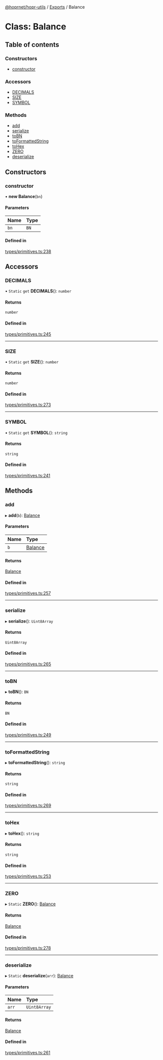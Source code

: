 [@hoprnet/hopr-utils](../README.md) / [Exports](../modules.md) / Balance

# Class: Balance

## Table of contents

### Constructors

- [constructor](balance.md#constructor)

### Accessors

- [DECIMALS](balance.md#decimals)
- [SIZE](balance.md#size)
- [SYMBOL](balance.md#symbol)

### Methods

- [add](balance.md#add)
- [serialize](balance.md#serialize)
- [toBN](balance.md#tobn)
- [toFormattedString](balance.md#toformattedstring)
- [toHex](balance.md#tohex)
- [ZERO](balance.md#zero)
- [deserialize](balance.md#deserialize)

## Constructors

### constructor

• **new Balance**(`bn`)

#### Parameters

| Name | Type |
| :------ | :------ |
| `bn` | `BN` |

#### Defined in

[types/primitives.ts:238](https://github.com/hoprnet/hoprnet/blob/master/packages/utils/src/types/primitives.ts#L238)

## Accessors

### DECIMALS

• `Static` `get` **DECIMALS**(): `number`

#### Returns

`number`

#### Defined in

[types/primitives.ts:245](https://github.com/hoprnet/hoprnet/blob/master/packages/utils/src/types/primitives.ts#L245)

___

### SIZE

• `Static` `get` **SIZE**(): `number`

#### Returns

`number`

#### Defined in

[types/primitives.ts:273](https://github.com/hoprnet/hoprnet/blob/master/packages/utils/src/types/primitives.ts#L273)

___

### SYMBOL

• `Static` `get` **SYMBOL**(): `string`

#### Returns

`string`

#### Defined in

[types/primitives.ts:241](https://github.com/hoprnet/hoprnet/blob/master/packages/utils/src/types/primitives.ts#L241)

## Methods

### add

▸ **add**(`b`): [Balance](balance.md)

#### Parameters

| Name | Type |
| :------ | :------ |
| `b` | [Balance](balance.md) |

#### Returns

[Balance](balance.md)

#### Defined in

[types/primitives.ts:257](https://github.com/hoprnet/hoprnet/blob/master/packages/utils/src/types/primitives.ts#L257)

___

### serialize

▸ **serialize**(): `Uint8Array`

#### Returns

`Uint8Array`

#### Defined in

[types/primitives.ts:265](https://github.com/hoprnet/hoprnet/blob/master/packages/utils/src/types/primitives.ts#L265)

___

### toBN

▸ **toBN**(): `BN`

#### Returns

`BN`

#### Defined in

[types/primitives.ts:249](https://github.com/hoprnet/hoprnet/blob/master/packages/utils/src/types/primitives.ts#L249)

___

### toFormattedString

▸ **toFormattedString**(): `string`

#### Returns

`string`

#### Defined in

[types/primitives.ts:269](https://github.com/hoprnet/hoprnet/blob/master/packages/utils/src/types/primitives.ts#L269)

___

### toHex

▸ **toHex**(): `string`

#### Returns

`string`

#### Defined in

[types/primitives.ts:253](https://github.com/hoprnet/hoprnet/blob/master/packages/utils/src/types/primitives.ts#L253)

___

### ZERO

▸ `Static` **ZERO**(): [Balance](balance.md)

#### Returns

[Balance](balance.md)

#### Defined in

[types/primitives.ts:278](https://github.com/hoprnet/hoprnet/blob/master/packages/utils/src/types/primitives.ts#L278)

___

### deserialize

▸ `Static` **deserialize**(`arr`): [Balance](balance.md)

#### Parameters

| Name | Type |
| :------ | :------ |
| `arr` | `Uint8Array` |

#### Returns

[Balance](balance.md)

#### Defined in

[types/primitives.ts:261](https://github.com/hoprnet/hoprnet/blob/master/packages/utils/src/types/primitives.ts#L261)
